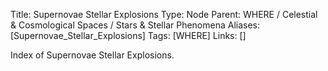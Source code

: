 Title: Supernovae Stellar Explosions
Type: Node
Parent: WHERE / Celestial & Cosmological Spaces / Stars & Stellar Phenomena
Aliases: [Supernovae_Stellar_Explosions]
Tags: [WHERE]
Links: []

Index of Supernovae Stellar Explosions.
